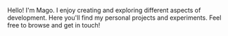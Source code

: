 Hello! I'm Mago. I enjoy creating and exploring different aspects of development. Here you'll find my personal projects and experiments. Feel free to browse and get in touch!
